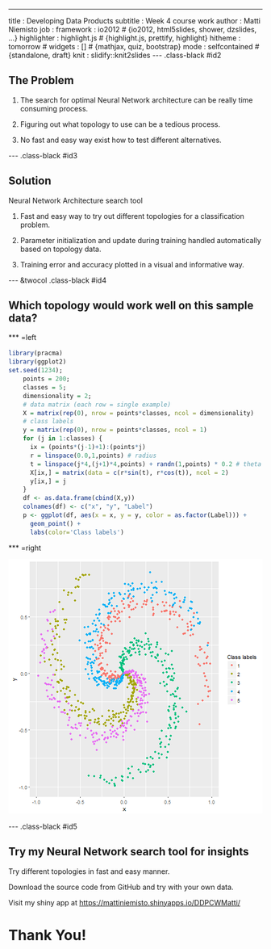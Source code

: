 --- 
title       : Developing Data Products
subtitle    : Week 4 course work
author      : Matti Niemisto
job         : 
framework   : io2012        # {io2012, html5slides, shower, dzslides, ...}
highlighter : highlight.js  # {highlight.js, prettify, highlight}
hitheme     : tomorrow      # 
widgets     : []            # {mathjax, quiz, bootstrap}
mode        : selfcontained # {standalone, draft}
knit        : slidify::knit2slides
--- .class-black #id2

## The Problem

1. The search for optimal Neural Network architecture can be really time consuming process.

2. Figuring out what topology to use can be a tedious process.

3. No fast and easy way exist how to test different alternatives.

--- .class-black #id3 

## Solution

Neural Network Architecture search tool

1. Fast and easy way to try out different topologies for a classification problem.

2. Parameter initialization and update during training handled automatically based on topology data.

3. Training error and accuracy plotted in a visual and informative way.

--- &twocol .class-black #id4

## Which topology would work well on this sample data?

*** =left


```r
library(pracma)
library(ggplot2)
set.seed(1234);
    points = 200;
    classes = 5;
    dimensionality = 2;
    # data matrix (each row = single example)
    X = matrix(rep(0), nrow = points*classes, ncol = dimensionality) 
    # class labels
    y = matrix(rep(0), nrow = points*classes, ncol = 1) 
    for (j in 1:classes) {
      ix = (points*(j-1)+1):(points*j)
      r = linspace(0.0,1,points) # radius
      t = linspace(j*4,(j+1)*4,points) + randn(1,points) * 0.2 # theta
      X[ix,] = matrix(data = c(r*sin(t), r*cos(t)), ncol = 2)
      y[ix,] = j
    }
    df <- as.data.frame(cbind(X,y))
    colnames(df) <- c("x", "y", "Label")
    p <- ggplot(df, aes(x = x, y = y, color = as.factor(Label))) +
      geom_point() +
      labs(color='Class labels') 
```

*** =right

![plot of chunk unnamed-chunk-2](assets/fig/unnamed-chunk-2-1.png)

---  .class-black #id5

## Try my Neural Network search tool for insights

Try different topologies in fast and easy manner.

Download the source code from GitHub and try with your own data.

Visit my shiny app at https://mattiniemisto.shinyapps.io/DDPCWMatti/

# Thank You!

